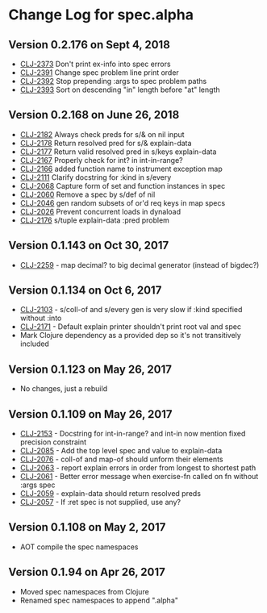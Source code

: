 # Change Log for spec.alpha

## Version 0.2.176 on Sept 4, 2018

* [CLJ-2373](https://dev.clojure.org/jira/browse/CLJ-2373) Don't print ex-info into spec errors
* [CLJ-2391](https://dev.clojure.org/jira/browse/CLJ-2391) Change spec problem line print order
* [CLJ-2392](https://dev.clojure.org/jira/browse/CLJ-2392) Stop prepending :args to spec problem paths
* [CLJ-2393](https://dev.clojure.org/jira/browse/CLJ-2393) Sort on descending "in" length before "at" length

## Version 0.2.168 on June 26, 2018

* [CLJ-2182](https://dev.clojure.org/jira/browse/CLJ-2182) Always check preds for s/& on nil input
* [CLJ-2178](https://dev.clojure.org/jira/browse/CLJ-2178) Return resolved pred for s/& explain-data
* [CLJ-2177](https://dev.clojure.org/jira/browse/CLJ-2177) Return valid resolved pred in s/keys explain-data
* [CLJ-2167](https://dev.clojure.org/jira/browse/CLJ-2176) Properly check for int? in int-in-range?
* [CLJ-2166](https://dev.clojure.org/jira/browse/CLJ-2166) added function name to instrument exception map
* [CLJ-2111](https://dev.clojure.org/jira/browse/CLJ-2111) Clarify docstring for :kind in s/every
* [CLJ-2068](https://dev.clojure.org/jira/browse/CLJ-2068) Capture form of set and function instances in spec
* [CLJ-2060](https://dev.clojure.org/jira/browse/CLJ-2060) Remove a spec by s/def of nil
* [CLJ-2046](https://dev.clojure.org/jira/browse/CLJ-2046) gen random subsets of or'd req keys in map specs
* [CLJ-2026](https://dev.clojure.org/jira/browse/CLJ-2026) Prevent concurrent loads in dynaload
* [CLJ-2176](https://dev.clojure.org/jira/browse/CLJ-2176) s/tuple explain-data :pred problem

## Version 0.1.143 on Oct 30, 2017

* [CLJ-2259](https://dev.clojure.org/jira/browse/CLJ-2259) - map decimal? to big decimal generator (instead of bigdec?)

## Version 0.1.134 on Oct 6, 2017

* [CLJ-2103](https://dev.clojure.org/jira/browse/CLJ-2103) - s/coll-of and s/every gen is very slow if :kind specified without :into
* [CLJ-2171](https://dev.clojure.org/jira/browse/CLJ-2171) - Default explain printer shouldn't print root val and spec
* Mark Clojure dependency as a provided dep so it's not transitively included

## Version 0.1.123 on May 26, 2017

* No changes, just a rebuild

## Version 0.1.109 on May 26, 2017

* [CLJ-2153](https://dev.clojure.org/jira/browse/CLJ-2153) - Docstring for int-in-range? and int-in now mention fixed precision constraint
* [CLJ-2085](https://dev.clojure.org/jira/browse/CLJ-2085) - Add the top level spec and value to explain-data
* [CLJ-2076](https://dev.clojure.org/jira/browse/CLJ-2076) - coll-of and map-of should unform their elements
* [CLJ-2063](https://dev.clojure.org/jira/browse/CLJ-2063) - report explain errors in order from longest to shortest path
* [CLJ-2061](https://dev.clojure.org/jira/browse/CLJ-2061) - Better error message when exercise-fn called on fn without :args spec
* [CLJ-2059](https://dev.clojure.org/jira/browse/CLJ-2059) - explain-data should return resolved preds
* [CLJ-2057](https://dev.clojure.org/jira/browse/CLJ-2057) - If :ret spec is not supplied, use any?

## Version 0.1.108 on May 2, 2017

* AOT compile the spec namespaces

## Version 0.1.94 on Apr 26, 2017

* Moved spec namespaces from Clojure
* Renamed spec namespaces to append ".alpha"

